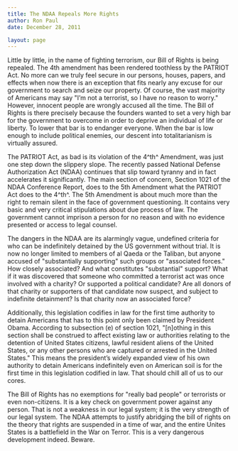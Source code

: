 ```yaml
---
title: The NDAA Repeals More Rights
author: Ron Paul
date: December 28, 2011

layout: page
---
```


Little by little, in the name of fighting terrorism, our Bill of Rights
is being repealed. The 4th amendment has been rendered toothless by the
PATRIOT Act. No more can we truly feel secure in our persons, houses,
papers, and effects when now there is an exception that fits nearly any
excuse for our government to search and seize our property. Of course,
the vast majority of Americans may say "I’m not a terrorist, so I have
no reason to worry." However, innocent people are wrongly accused all
the time. The Bill of Rights is there precisely because the founders
wanted to set a very high bar for the government to overcome in order
to deprive an individual of life or liberty. To lower that bar is to
endanger everyone. When the bar is low enough to include political
enemies, our descent into totalitarianism is virtually assured.

The PATRIOT Act, as bad is its violation of the 4^th^ Amendment, was
just one step down the slippery slope. The recently passed National
Defense Authorization Act (NDAA) continues that slip toward tyranny and
in fact accelerates it significantly. The main section of concern,
Section 1021 of the NDAA Conference Report, does to the 5th Amendment
what the PATRIOT Act does to the 4^th^. The 5th Amendment is about much
more than the right to remain silent in the face of government
questioning. It contains very basic and very critical stipulations
about due process of law. The government cannot imprison a person for
no reason and with no evidence presented or access to legal counsel.

The dangers in the NDAA are its alarmingly vague, undefined criteria
for who can be indefinitely detained by the US government without
trial. It is now no longer limited to members of al Qaeda or the
Taliban, but anyone accused of "substantially supporting" such groups
or "associated forces." How closely associated? And what constitutes
"substantial" support? What if it was discovered that someone who
committed a terrorist act was once involved with a charity? Or
supported a political candidate? Are all donors of that charity or
supporters of that candidate now suspect, and subject to indefinite
detainment? Is that charity now an associated force?

Additionally, this legislation codifies in law for the first time
authority to detain Americans that has to this point only been claimed
by President Obama. According to subsection (e) of section 1021,
"[n]othing in this section shall be construed to affect existing law or
authorities relating to the detention of United States citizens, lawful
resident aliens of the United States, or any other persons who are
captured or arrested in the United States." This means the president’s
widely expanded view of his own authority to detain Americans
indefinitely even on American soil is for the first time in this
legislation codified in law. That should chill all of us to our cores.

The Bill of Rights has no exemptions for "really bad people" or
terrorists or even non-citizens. It is a key check on government power
against any person. That is not a weakness in our legal system; it is
the very strength of our legal system. The NDAA attempts to justify
abridging the bill of rights on the theory that rights are suspended in
a time of war, and the entire Unites States is a battlefield in the War
on Terror. This is a very dangerous development indeed. Beware.
